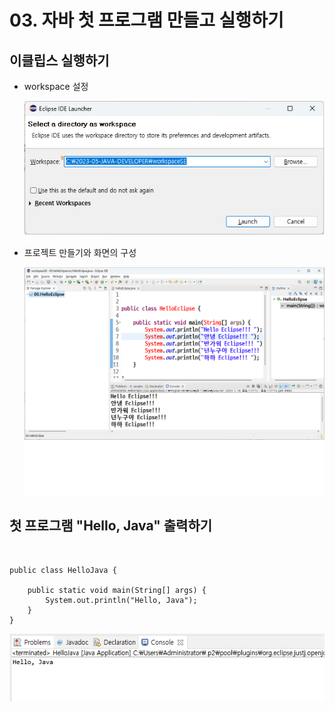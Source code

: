 # 03. 자바 첫 프로그램 만들고 실행하기

## 이클립스 실행하기

 * workspace 설정
 
   ![workspaceSE](./img/workspace.png)

 * 프로젝트 만들기와 화면의 구성

   ![eclipse](./img/eclipse.png)


## 첫 프로그램 "Hello, Java" 출력하기

```


public class HelloJava {

	public static void main(String[] args) {
		System.out.println("Hello, Java");
	}
}
```

![hellojava](./img/hello.png)

